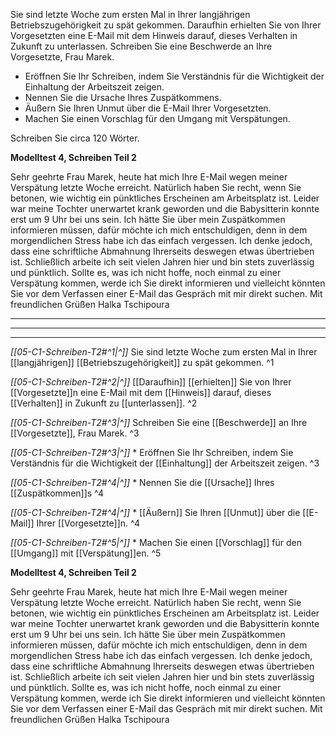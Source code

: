 Sie sind letzte Woche zum ersten Mal in Ihrer langjährigen Betriebszugehörigkeit zu spät gekommen. Daraufhin erhielten Sie von Ihrer Vorgesetzten eine E-Mail mit dem Hinweis darauf, dieses Verhalten in Zukunft zu unterlassen. Schreiben Sie eine Beschwerde an Ihre Vorgesetzte, Frau Marek. 

* Eröffnen Sie Ihr Schreiben, indem Sie Verständnis für die Wichtigkeit der Einhaltung der Arbeitszeit zeigen. 
* Nennen Sie die Ursache Ihres Zuspätkommens. 
* Äußern Sie Ihren Unmut über die E-Mail Ihrer Vorgesetzten. 
* Machen Sie einen Vorschlag für den Umgang mit Verspätungen. 

Schreiben Sie circa 120 Wörter.


**Modelltest 4, Schreiben Teil 2** 

Sehr geehrte Frau Marek, heute hat mich Ihre E-Mail wegen meiner Verspätung letzte Woche erreicht. Natürlich haben Sie recht, wenn Sie betonen, wie wichtig ein pünktliches Erscheinen am Arbeitsplatz ist. Leider war meine Tochter unerwartet krank geworden und die Babysitterin konnte erst um 9 Uhr bei uns sein. Ich hätte Sie über mein Zuspätkommen informieren müssen, dafür möchte ich mich entschuldigen, denn in dem morgendlichen Stress habe ich das einfach vergessen. Ich denke jedoch, dass eine schriftliche Abmahnung Ihrerseits deswegen etwas übertrieben ist. Schließlich arbeite ich seit vielen Jahren hier und bin stets zuverlässig und pünktlich. Sollte es, was ich nicht hoffe, noch einmal zu einer Verspätung kommen, werde ich Sie direkt informieren und vielleicht könnten Sie vor dem Verfassen einer E-Mail das Gespräch mit mir direkt suchen. Mit freundlichen Grüßen Halka Tschipoura

---
---
---

*[[05-C1-Schreiben-T2#^1|^]]* Sie sind letzte Woche zum ersten Mal in Ihrer [[langjährigen]] [[Betriebszugehörigkeit]] zu spät gekommen. ^1

*[[05-C1-Schreiben-T2#^2|^]]* [[Daraufhin]] [[erhielten]] Sie von Ihrer [[Vorgesetzte]]n eine E-Mail mit dem [[Hinweis]] darauf, dieses [[Verhalten]] in Zukunft zu [[unterlassen]]. ^2

*[[05-C1-Schreiben-T2#^3|^]]* Schreiben Sie eine [[Beschwerde]] an Ihre [[Vorgesetzte]], Frau Marek. ^3


*[[05-C1-Schreiben-T2#^3|^]]* * Eröffnen Sie Ihr Schreiben, indem Sie Verständnis für die Wichtigkeit der [[Einhaltung]] der Arbeitszeit zeigen. ^3

*[[05-C1-Schreiben-T2#^4|^]]* * Nennen Sie die [[Ursache]] Ihres [[Zuspätkommen]]s ^4

*[[05-C1-Schreiben-T2#^4|^]]* * [[Äußern]] Sie Ihren [[Unmut]] über die [[E-Mail]] Ihrer [[Vorgesetzte]]n. ^4

*[[05-C1-Schreiben-T2#^5|^]]* * Machen Sie einen [[Vorschlag]] für den [[Umgang]] mit [[Verspätung]]en. ^5



**Modelltest 4, Schreiben Teil 2** 

Sehr geehrte Frau Marek, heute hat mich Ihre E-Mail wegen meiner Verspätung letzte Woche erreicht. Natürlich haben Sie recht, wenn Sie betonen, wie wichtig ein pünktliches Erscheinen am Arbeitsplatz ist. Leider war meine Tochter unerwartet krank geworden und die Babysitterin konnte erst um 9 Uhr bei uns sein. Ich hätte Sie über mein Zuspätkommen informieren müssen, dafür möchte ich mich entschuldigen, denn in dem morgendlichen Stress habe ich das einfach vergessen. Ich denke jedoch, dass eine schriftliche Abmahnung Ihrerseits deswegen etwas übertrieben ist. Schließlich arbeite ich seit vielen Jahren hier und bin stets zuverlässig und pünktlich. Sollte es, was ich nicht hoffe, noch einmal zu einer Verspätung kommen, werde ich Sie direkt informieren und vielleicht könnten Sie vor dem Verfassen einer E-Mail das Gespräch mit mir direkt suchen. Mit freundlichen Grüßen Halka Tschipoura